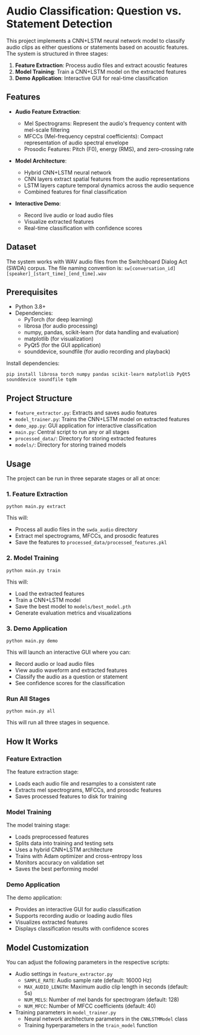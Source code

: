 # Audio Classification: Question vs. Statement Detection

This project implements a CNN+LSTM neural network model to classify audio clips as either questions or statements based on acoustic features. The system is structured in three stages:

1. **Feature Extraction**: Process audio files and extract acoustic features
2. **Model Training**: Train a CNN+LSTM model on the extracted features
3. **Demo Application**: Interactive GUI for real-time classification

## Features

- **Audio Feature Extraction**:
  - Mel Spectrograms: Represent the audio's frequency content with mel-scale filtering
  - MFCCs (Mel-frequency cepstral coefficients): Compact representation of audio spectral envelope
  - Prosodic Features: Pitch (F0), energy (RMS), and zero-crossing rate

- **Model Architecture**:
  - Hybrid CNN+LSTM neural network
  - CNN layers extract spatial features from the audio representations
  - LSTM layers capture temporal dynamics across the audio sequence
  - Combined features for final classification

- **Interactive Demo**:
  - Record live audio or load audio files
  - Visualize extracted features
  - Real-time classification with confidence scores

## Dataset

The system works with WAV audio files from the Switchboard Dialog Act (SWDA) corpus. The file naming convention is:
`sw[conversation_id][speaker]_[start_time]_[end_time].wav`

## Prerequisites

- Python 3.8+
- Dependencies:
  - PyTorch (for deep learning)
  - librosa (for audio processing)
  - numpy, pandas, scikit-learn (for data handling and evaluation)
  - matplotlib (for visualization)
  - PyQt5 (for the GUI application)
  - sounddevice, soundfile (for audio recording and playback)

Install dependencies:
```
pip install librosa torch numpy pandas scikit-learn matplotlib PyQt5 sounddevice soundfile tqdm
```

## Project Structure

- `feature_extractor.py`: Extracts and saves audio features
- `model_trainer.py`: Trains the CNN+LSTM model on extracted features
- `demo_app.py`: GUI application for interactive classification
- `main.py`: Central script to run any or all stages
- `processed_data/`: Directory for storing extracted features
- `models/`: Directory for storing trained models

## Usage

The project can be run in three separate stages or all at once:

### 1. Feature Extraction

```
python main.py extract
```

This will:
- Process all audio files in the `swda_audio` directory
- Extract mel spectrograms, MFCCs, and prosodic features
- Save the features to `processed_data/processed_features.pkl`

### 2. Model Training

```
python main.py train
```

This will:
- Load the extracted features
- Train a CNN+LSTM model
- Save the best model to `models/best_model.pth`
- Generate evaluation metrics and visualizations

### 3. Demo Application

```
python main.py demo
```

This will launch an interactive GUI where you can:
- Record audio or load audio files
- View audio waveform and extracted features
- Classify the audio as a question or statement
- See confidence scores for the classification

### Run All Stages

```
python main.py all
```

This will run all three stages in sequence.

## How It Works

### Feature Extraction

The feature extraction stage:
- Loads each audio file and resamples to a consistent rate
- Extracts mel spectrograms, MFCCs, and prosodic features
- Saves processed features to disk for training

### Model Training

The model training stage:
- Loads preprocessed features
- Splits data into training and testing sets
- Uses a hybrid CNN+LSTM architecture
- Trains with Adam optimizer and cross-entropy loss
- Monitors accuracy on validation set
- Saves the best performing model

### Demo Application

The demo application:
- Provides an interactive GUI for audio classification
- Supports recording audio or loading audio files
- Visualizes extracted features
- Displays classification results with confidence scores

## Model Customization

You can adjust the following parameters in the respective scripts:
- Audio settings in `feature_extractor.py`
  - `SAMPLE_RATE`: Audio sample rate (default: 16000 Hz)
  - `MAX_AUDIO_LENGTH`: Maximum audio clip length in seconds (default: 5s)
  - `NUM_MELS`: Number of mel bands for spectrogram (default: 128)
  - `NUM_MFCC`: Number of MFCC coefficients (default: 40)
- Training parameters in `model_trainer.py`
  - Neural network architecture parameters in the `CNNLSTMModel` class
  - Training hyperparameters in the `train_model` function 